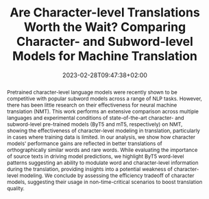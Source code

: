 ---
# Documentation: https://sourcethemes.com/academic/docs/managing-content/

title: "Are Character-level Translations Worth the Wait? Comparing Character- and Subword-level Models for Machine Translation"
authors: [Lukas Edman, Gabriele Sarti, Antonio Toral, Gertjan van Noord, Arianna Bisazza]
date: 2023-02-28T09:47:38+02:00
doi: ""

# Schedule page publish date (NOT publication's date).
publishDate: 2023-02-28T09:47:38+02:00

# Publication type.
# Legend: 0 = Uncategorized; 1 = Conference paper; 2 = Journal article;
# 3 = Preprint / Working Paper; 4 = Report; 5 = Book; 6 = Book section;
# 7 = Thesis; 8 = Patent
publication_types: ["3"]

# Publication name and optional abbreviated publication name.
publication: "Arxiv Preprint"
publication_short: "Arxiv"

abstract: "Pretrained character-level language models were recently shown to be competitive with popular subword models across a range of NLP tasks. However, there has been little research on their effectiveness for neural machine translation (NMT). This work performs an extensive comparison across multiple languages and experimental conditions of state-of-the-art character- and subword-level pre-trained models (ByT5 and mT5, respectively) on NMT, showing the effectiveness of character-level modeling in translation, particularly in cases where training data is limited. In our analysis, we show how character models' performance gains are reflected in better translations of orthographically similar words and rare words. While evaluating the importance of source texts in driving model predictions, we highlight ByT5 word-level patterns suggesting an ability to modulate word and character-level information during the translation, providing insights into a potential weakness of character-level modeling. We conclude by assessing the efficiency tradeoff of character models, suggesting their usage in non-time-critical scenarios to boost translation quality."

# Summary. An optional shortened abstract.
summary: "We compare subword and character-level MT models, showing the effectiveness of the latters in low-resource settings. We adopt feature attribution to discover that character model implicitly learn to modulate word and character-level information during the translation."

tags: [Natural Language Processing, Deep Learning, Interpretability, Machine Translation, Feature Attribution, Character-level]
categories: [Natural Language Processing]
featured: false

# Custom links (optional).
#   Uncomment and edit lines below to show custom links.
# links:
# - name: Follow
#   url: https://twitter.com
#   icon_pack: fab
#   icon: twitter
links:
- name: ArXiv
  url: https://arxiv.org/abs/2302.14220
  icon_pack: fas
  icon: file-contract
- name: Hugging Face
  url: https://huggingface.co/papers/2302.14220
  icon: codepen
  icon_pack: fab

url_pdf: https://arxiv.org/pdf/2302.14220.pdf
url_code:
url_dataset:
url_poster:
url_project:
url_slides:
url_source:
url_video:

# Featured image
# To use, add an image named `featured.jpg/png` to your page's folder. 
# Focal points: Smart, Center, TopLeft, Top, TopRight, Left, Right, BottomLeft, Bottom, BottomRight.
image:
  caption: ""
  focal_point: ""
  preview_only: false

# Associated Projects (optional).
#   Associate this publication with one or more of your projects.
#   Simply enter your project's folder or file name without extension.
#   E.g. `internal-project` references `content/project/internal-project/index.md`.
#   Otherwise, set `projects: []`.
projects: []

# Slides (optional).
#   Associate this publication with Markdown slides.
#   Simply enter your slide deck's filename without extension.
#   E.g. `slides: "example"` references `content/slides/example/index.md`.
#   Otherwise, set `slides: ""`.
slides: ""
---